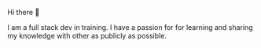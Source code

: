 Hi there 👋

I am a full stack dev in training. I have a passion for for learning and sharing my knowledge with other as publicly as possible. 


